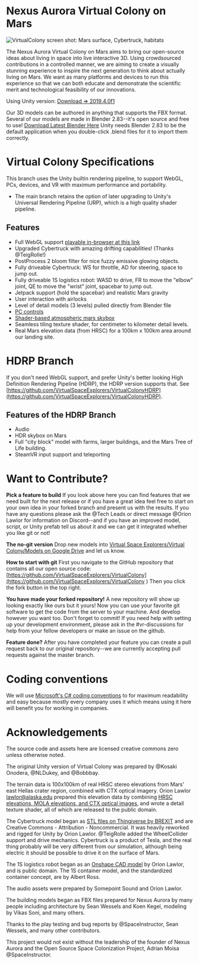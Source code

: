 
# Nexus Aurora Virtual Colony on Mars

![VirtualColony screen shot: Mars surface, Cybertruck, habitats](http://cim.lawlorcode.com/VirtualColony_screenshot_browse.jpg)

The Nexus Aurora Virtual Colony on Mars aims to bring our open-source ideas about living in space into live interactive 3D. Using crowdsourced contributions in a controlled manner, we are aiming to create a visually stunning experience to inspire the next generation to think about actually living on Mars. We want as many platforms and devices to run this experience so that we can both educate and demonstrate the scientific merit and technological feasibility of our innovations.

Using Unity version: [Download => 2019.4.0f1](https://unity3d.com/get-unity/download/archive)

Our 3D models can be authored in anything that supports the FBX format.  Several of our models are made in Blender 2.83--it's open source and free to use! [Download Latest Blender Here](https://www.blender.org/)  Unity needs Blender 2.83 to be the default application when you double-click .blend files for it to import them correctly.


# Virtual Colony Specifications
This branch uses the Unity builtin rendering pipeline, to support WebGL, PCs, devices, and VR with maximum performance and portability.
 - The main branch retains the option of later upgrading to Unity's Universal Rendering Pipeline (URP), which is a high quality shader pipeline.

## Features
 - Full WebGL support [playable in-browser at this link](http://cim.lawlorcode.com/virtual-colony-WebGL/)
 - Upgraded Cybertruck with amazing drifting capabilities!  (Thanks @TeigRolle!)
 - PostProcess 2 bloom filter for nice fuzzy emissive glowing objects.
 - Fully driveable Cybertruck: WS for throttle, AD for steering, space to jump out.
 - Fully driveable 1S logistics robot: WASD to drive, FR to move the "elbow" joint, QE to move the "wrist" joint, spacebar to jump out.
 - Jetpack support (hold the spacebar) and realistic Mars gravity
 - User interaction with airlocks
 - Level of detail models (3 levels) pulled directly from Blender file
 - [PC controls](https://github.com/Nexus-Aurora/vr-unity-demo/issues/12)
 - [Shader-based atmospheric mars skybox](https://github.com/Nexus-Aurora/vr-unity-demo/issues/11)
 - Seamless tiling texture shader, for centimeter to kilometer detail levels.
 - Real Mars elevation data (from HRSC) for a 100km x 100km area around our landing site.


# HDRP Branch
If you don't need WebGL support, and prefer Unity's better looking High Definition Rendering Pipeline (HDRP), the HDRP version supports that.  See [https://github.com/VirtualSpaceExplorers/VirtualColonyHDRP](https://github.com/VirtualSpaceExplorers/VirtualColonyHDRP).


## Features of the HDRP Branch
 - Audio
 - HDR skybox on Mars
 - Full "city block" model with farms, larger buildings, and the Mars Tree of Life building.
 - SteamVR input support and teleporting

# Want to Contribute?
**Pick a feature to build** If you look above here you can find features that we need built for the next release or if you have a great idea feel free to start on your own idea in your forked branch and present us with the results. If you have any questions please ask the @Tech Leads or direct message @Orion Lawlor for information on Discord--and if you have an improved model, script, or Unity prefab tell us about it and we can get it integrated whether you like git or not!

**The no-git version** Drop new models into [Virtual Space Explorers/Virtual Colony/Models on Google Drive](https://drive.google.com/drive/u/0/folders/1jbZuipVMadTcpk3M0itBCFXF4Qjd8s_g) and let us know.

**How to start with git** First you navigate to the GitHub repository that contains all our open source code: [https://github.com/VirtualSpaceExplorers/VirtualColony](https://github.com/VirtualSpaceExplorers/VirtualColony ) Then you click the fork button in the top right.

**You have made your forked repository!** A new repository will show up looking exactly like ours but it yours! Now you can use your favorite git software to get the code from the server to your machine. And develop however you want too. Don't forget to commit! If you need help with setting up your development environment, please ask in the #vr-discussions for help from your fellow developers or make an issue on the github. 

**Feature done?** After you have completed your feature you can create a pull request back to our original repository--we are currently accepting pull requests against the master branch.

# Coding conventions
We will use [Microsoft's C# coding conventions](<https://github.com/ktaranov/naming-convention/blob/master/C%23 Coding Standards and Naming Conventions.md>) to for maximum readability and easy because mostly every company uses it which means using it here will benefit you for working in companies. 

# Acknowledgements
The source code and assets here are licensed creative commons zero unless otherwise noted.

The original Unity version of Virtual Colony was prepared by @Kosaki Onodera, @NLDukey, and @Bobbbay.  

The terrain data is 100x100km of real HRSC stereo elevations from Mars' east Hellas crater region, combined with CTX optical imagery.  Orion Lawlor lawlor@alaska.edu prepared this elevation data by combining [HRSC elevations, MOLA elevations, and CTX optical images](https://docs.google.com/document/d/1UgCzdZw2R4w5p_X4vAVlrZJwOz1a6WO9EtQ_lVTuwdU/edit), and wrote a detail texture shader, all of which are released to the public domain.

The Cybertruck model began as [STL files on Thingiverse by BREXIT](https://www.thingiverse.com/thing:4000493/files) and are Creative Commons - Attribution - Noncommercial.  It was heavily reworked and rigged for Unity by Orion Lawlor.  @TeigRolle added the WheelCollider support and drive mechanics.  Cybertruck is a product of Tesla, and the real thing probably will be very different from our simulation, although being electric it should be possible to drive it on the surface of Mars.

The 1S logistics robot began as an [Onshape CAD model](https://cad.onshape.com/documents/8fee4f1529602bb55e1d3eb7/w/30baf6f0419c8791741a8e36/e/c707eaa1296f0e26e7522261) by Orion Lawlor, and is public domain.  The 1S container model, and the standardized container concept, are by Albert Ross.  

The audio assets were prepared by Somepoint Sound and Orion Lawlor.

The building models began as FBX files prepared for Nexus Aurora by many people including architecture by Sean Wessels and Koen Kegel, modeling by Vikas Soni, and many others.  

Thanks to the play testing and bug reports by @SpaceInstructor, Sean Wessels, and many other contributors. 

This project would not exist without the leadership of the founder of Nexus Aurora and the Open Source Space Colonization Project, Adrian Moisa @SpaceInstructor.


